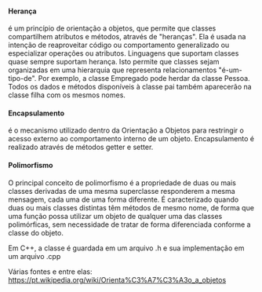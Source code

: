 #### Herança ####
é um princípio de orientação a objetos, que permite que classes compartilhem atributos e métodos, através de "heranças". Ela é usada na intenção de reaproveitar código ou comportamento generalizado ou especializar operações ou atributos. Linguagens que suportam classes quase sempre suportam herança. Isto permite que classes sejam organizadas em uma hierarquia que representa relacionamentos "é-um-tipo-de". Por exemplo, a classe Empregado pode herdar da classe Pessoa. Todos os dados e métodos disponíveis à classe pai também aparecerão na classe filha com os mesmos nomes.

#### Encapsulamento ####
é o mecanismo utilizado dentro da Orientação a Objetos para restringir o acesso externo ao comportamento interno de um objeto.
Encapsulamento é realizado através de métodos getter e setter.

#### Polimorfismo ####
O principal conceito de polimorfismo é a propriedade de duas ou mais classes derivadas de uma mesma superclasse responderem a mesma mensagem, cada uma de uma forma diferente. É caracterizado quando duas ou mais classes distintas têm métodos de mesmo nome, de forma que uma função possa utilizar um objeto de qualquer uma das classes polimórficas, sem necessidade de tratar de forma diferenciada conforme a classe do objeto.

Em C++, a classe é guardada em um arquivo .h e sua implementação em um arquivo .cpp

Várias fontes e entre elas: https://pt.wikipedia.org/wiki/Orienta%C3%A7%C3%A3o_a_objetos
